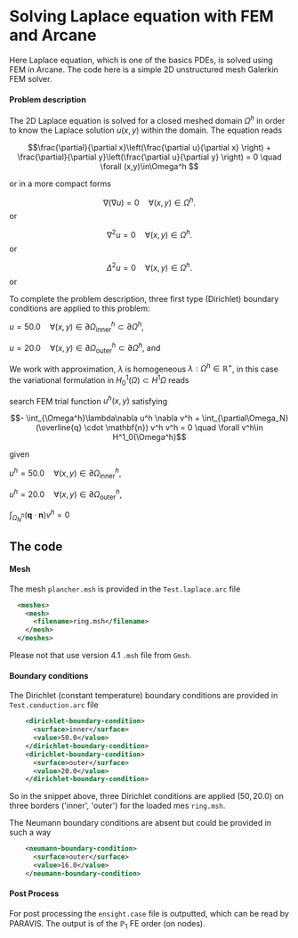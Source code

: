 # Solving Laplace equation with FEM and Arcane #

Here Laplace equation, which is one of the basics PDEs, is solved using FEM in Arcane. The code here is a simple 2D unstructured mesh Galerkin FEM solver.

#### Problem description ####

The 2D Laplace equation is solved for a closed meshed domain $\Omega^h$ in order to know the Laplace solution $u(x,y)$ within the domain. The equation reads

$$\frac{\partial}{\partial x}\left(\frac{\partial u}{\partial x} \right) + \frac{\partial}{\partial y}\left(\frac{\partial u}{\partial y} \right) = 0  \quad \forall (x,y)\in\Omega^h $$

or in a more compact forms

$$\nabla(\nabla u)= 0 \quad \forall (x,y)\in\Omega^h.$$ or

$$\nabla^2 u= 0 \quad \forall (x,y)\in\Omega^h.$$ or

$$\Delta^2 u= 0 \quad \forall (x,y)\in\Omega^h.$$ or

To complete the problem description,  three first type (Dirichlet) boundary conditions are applied to this problem:

$u = 50.0 \quad \forall(x,y)\in\partial\Omega^h_{\text{inner}}\subset\partial \Omega^h,$

$u = 20.0 \quad \forall(x,y)\in\partial\Omega^h_{\text{outer}}\subset\partial \Omega^h,$ and

We work with approximation, $\lambda$ is homogeneous $\lambda : \Omega^h \in \mathbb{R}^{+}$, in this case  the variational formulation in $H^1_{0}(\Omega) \subset H^1{\Omega}$  reads

search FEM trial function $u^h(x,y)$ satisfying

$$- \int_{\Omega^h}\lambda\nabla u^h \nabla  v^h + \int_{\partial\Omega_N} (\overline{q} \cdot \mathbf{n}) v^h v^h = 0 \quad \forall v^h\in H^1_0(\Omega^h)$$

given

$u^h=50.0 \quad \forall (x,y)\in\partial\Omega^h_{\text{inner}}$,

$u^h=20.0 \quad \forall (x,y)\in\partial\Omega^h_{\text{outer}}$,

$\int_{\Omega^h_{{N}}}(\mathbf{q} \cdot \mathbf{n}) v^h=0$

## The code ##

#### Mesh ####

The mesh `plancher.msh` is provided in the `Test.laplace.arc` file

```xml
  <meshes>
    <mesh>
      <filename>ring.msh</filename>
    </mesh>
  </meshes>
```

Please not that use version 4.1 `.msh` file from `Gmsh`.

#### Boundary conditions ####

The Dirichlet (constant temperature) boundary conditions  are provided in `Test.conduction.arc` file

```xml
    <dirichlet-boundary-condition>
      <surface>inner</surface>
      <value>50.0</value>
    </dirichlet-boundary-condition>
    <dirichlet-boundary-condition>
      <surface>outer</surface>
      <value>20.0</value>
    </dirichlet-boundary-condition>
```

So in the snippet above, three Dirichlet conditions are applied ($50, 20.0$)  on three borders ('inner', 'outer') for the loaded mes `ring.msh`.

The Neumann  boundary conditions  are absent but could be provided in such a way

```xml
    <neumann-boundary-condition>
      <surface>outer</surface>
      <value>16.0</value>
    </neumann-boundary-condition>
```



#### Post Process ####

For post processing the `ensight.case` file is outputted, which can be read by PARAVIS. The output is of the $\mathbb{P}_1$ FE order (on nodes).

